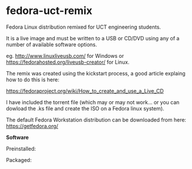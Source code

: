 # fedora-uct-remix
Fedora Linux distribution remixed for UCT engineering students. 

It is a live image and must be written to a USB or CD/DVD using any of a number of available software options.

eg. http://www.linuxliveusb.com/ for Windows or https://fedorahosted.org/liveusb-creator/ for Linux.

The remix was created using the kickstart process, a good article explaing how to do this is here:

https://fedoraproject.org/wiki/How_to_create_and_use_a_Live_CD

I have included the torrent file (which may or may not work... or you can dowload the .ks file and create the ISO on a Fedora linux system).

The default Fedora Workstation distribution can be downloaded from here: https://getfedora.org/

**Software**

Preinstalled: 


Packaged:
